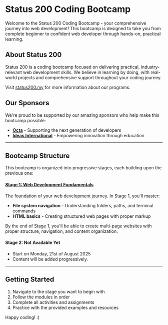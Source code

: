 # Status 200 Coding Bootcamp

Welcome to the Status 200 Coding Bootcamp - your comprehensive journey into web development! This bootcamp is designed to take you from complete beginner to confident web developer through hands-on, practical learning.

## About Status 200

Status 200 is a coding bootcamp focused on delivering practical, industry-relevant web development skills. We believe in learning by doing, with real-world projects and comprehensive support throughout your coding journey.

Visit [status200.my](https://status200.my) for more information about our programs.

## Our Sponsors

We're proud to be supported by our amazing sponsors who help make this bootcamp possible:

-   **[Octa](https://www.octafx.com)** - Supporting the next generation of developers
-   **[Ideas International](https://ideasinternational.org.my)** - Empowering innovation through education

---

## Bootcamp Structure

This bootcamp is organized into progressive stages, each building upon the previous one:

#### [Stage 1: Web Development Fundamentals](./Stage-1/readme.md)

The foundation of your web development journey. In Stage 1, you'll master:

-   **File system navigation** - Understanding folders, paths, and terminal commands
-   **HTML basics** - Creating structured web pages with proper markup

By the end of Stage 1, you'll be able to create multi-page websites with proper structure, navigation, and content organization.

#### Stage 2: Not Available Yet

-   Start on Monday, 21st of August 2025
-   Content will be added progressively.

---

## Getting Started

1. Navigate to the stage you want to begin with
2. Follow the modules in order
3. Complete all activities and assignments
4. Practice with the provided examples and resources

Happy coding! :)
